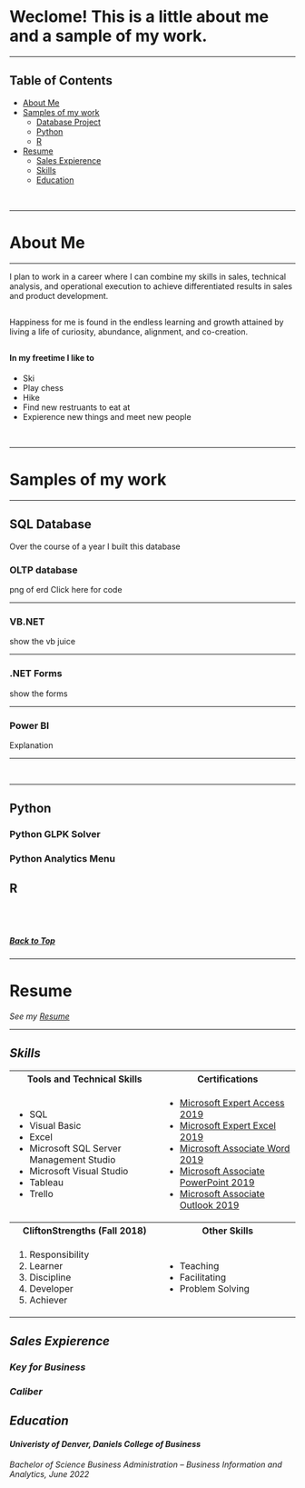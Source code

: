 <a name="top"></a>

# Weclome! This is a little about me and a sample of my work.
<hr>

## Table of Contents<a id="Top"></a>


* [About Me](#1)<br>
* [Samples of my work](#2)<br>
  * [Database Project](#2.1)<br>
  * [Python](#2.2)<br>
  * [R](#2.3)<br>
* [Resume](#3)<br>
    * [Sales Expierence](#3.1)<br>
    * [Skills](#3.2)<br>
    * [Education](#3.3)<br>
  
<br>
<hr>

# About Me<a id=1></a>
<hr>

I plan to work in a career where I can combine my skills in sales, technical analysis, and operational execution to achieve differentiated results in sales and product development.
## 
Happiness for me is found in the endless learning and growth attained by living a life of curiosity, abundance, alignment, and co-creation.
## 
#### In my freetime I like to
* Ski 
* Play chess
* Hike
* Find new restruants to eat at
* Expierence new things and meet new people

<br>
<hr>

# Samples of my work<a id=2></a>
<hr>

## SQL Database<a id=2.1></a>
Over the course of a year I built this database
### OLTP database
png of erd 
Click here for code 

<hr>

### VB.NET
show the vb juice

<hr>

### .NET Forms
show the forms

<hr>

### Power BI 
Explanation

<hr>
<br>


<hr>



## Python<a id=2.2></a>
### Python GLPK Solver
### Python Analytics Menu
## R<a id=2.3></a>


<br>
<br>

##### [Back to Top](#Top)

<hr>



# Resume <a id=3></a>

<i> See my [Resume](/Resume.pdf) <i>
 
 
<hr>


## Skills <a id=3.1></a>
<table>
  <tr>
    <th>Tools and Technical Skills</th>
    <th>Certifications</th>
  </tr>
  <tr>
    <td>
     <ul>
        <li>SQL</li>
        <li>Visual Basic</li>
        <li>Excel</li>
        <li>Microsoft SQL Server Management Studio</li>
        <li>Microsoft Visual Studio</li>
        <li>Tableau</li>
        <li>Trello</li>
      </ul>
    </td>
    <td>
     <ul>
        <li><a href = "https://www.credly.com/badges/e654fce3-19be-40b3-9347-228eea2ce3a1/public_url">Microsoft Expert Access 2019</a></li>
        <li><a href = "https://www.credly.com/badges/23f6c6da-fbcd-4a01-bedc-2f9ca4e5a540/public_url">Microsoft Expert Excel 2019</a></li>
        <li><a href = "https://www.credly.com/badges/cc990015-1ddf-42e1-8924-71b24d236c37/public_url">Microsoft Associate Word 2019</a></li>
        <li><a href = "https://www.credly.com/badges/e1f089c5-e148-4a30-9dc3-b6551e873dd8/public_url">Microsoft Associate PowerPoint 2019</a></li>
       <li><a href = "https://www.credly.com/badges/7204aaa1-f592-4582-bc1c-7444f5d49cba/public_url">Microsoft Associate Outlook 2019</a></li>
      </ul>
    </td>
  </tr>
  <tr>
    <th>CliftonStrengths (Fall 2018)</th>
    <th>Other Skills</th>
 </tr>
 <tr>
   <td>
     <ol>
        <li>Responsibility</li>
        <li>Learner</li>
        <li>Discipline</li>
        <li>Developer</li>
        <li>Achiever</li>
     </ol>
   </td>
   <td>
     <ul>
        <li>Teaching</li>
        <li>Facilitating</li>
       <li>Problem Solving</li>
     </ul>
   </td>
 </tr>
</table>

## Sales Expierence<a id=3.2></a>

### Key for Business
  
### Caliber

## Education<a id=3.3></a>
####  Univeristy of Denver, Daniels College of Business
Bachelor of Science Business Administration – Business Information and Analytics, June 2022









